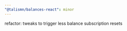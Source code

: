 ```yaml
---
"@talismn/balances-react": minor
---
```


refactor: tweaks to trigger less balance subscription resets
